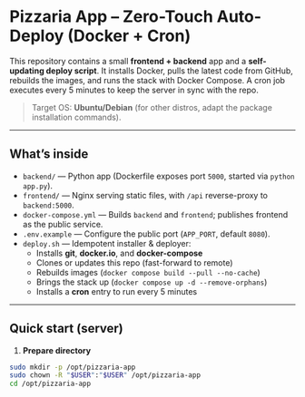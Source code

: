 # Pizzaria App – Zero-Touch Auto-Deploy (Docker + Cron)

This repository contains a small **frontend + backend** app and a **self-updating deploy script**.
It installs Docker, pulls the latest code from GitHub, rebuilds the images, and runs the stack
with Docker Compose. A cron job executes every 5 minutes to keep the server in sync with the repo.

> Target OS: **Ubuntu/Debian** (for other distros, adapt the package installation commands).

---

## What’s inside

- `backend/` — Python app (Dockerfile exposes port `5000`, started via `python app.py`).
- `frontend/` — Nginx serving static files, with `/api` reverse-proxy to `backend:5000`.
- `docker-compose.yml` — Builds `backend` and `frontend`; publishes frontend as the public service.
- `.env.example` — Configure the public port (`APP_PORT`, default `8080`).
- `deploy.sh` — Idempotent installer & deployer:
  - Installs **git**, **docker.io**, and **docker-compose**
  - Clones or updates this repo (fast-forward to remote)
  - Rebuilds images (`docker compose build --pull --no-cache`)
  - Brings the stack up (`docker compose up -d --remove-orphans`)
  - Installs a **cron** entry to run every 5 minutes

---

## Quick start (server)

1) **Prepare directory**
```bash
sudo mkdir -p /opt/pizzaria-app
sudo chown -R "$USER":"$USER" /opt/pizzaria-app
cd /opt/pizzaria-app